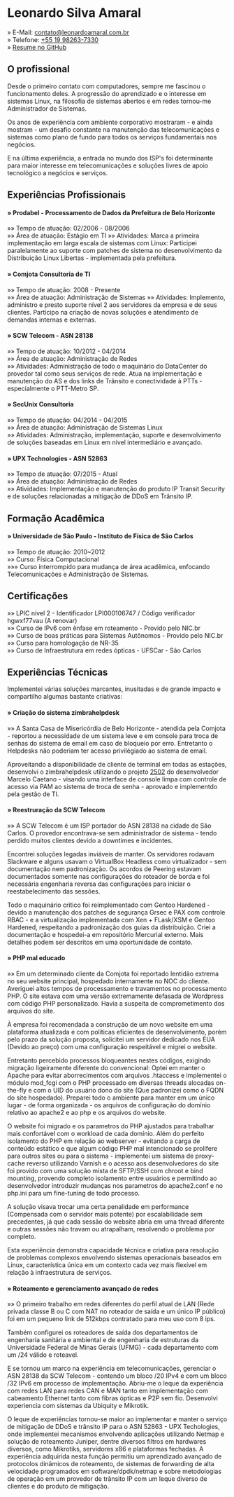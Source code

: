 Leonardo Silva Amaral
================================================================================

&raquo;		E-Mail: <contato@leonardoamaral.com.br>  
&raquo;		Telefone: [+55 19 98263-7330](tel:+5519982637330)  
&raquo;		[Resume no GitHub](https://github.com/leleobhz/resume)  

O profissional
--------------------------------------------------------------------------------

Desde o primeiro contato com computadores, sempre me fascinou o funcionamento deles. A progressão do aprendizado e o interesse em sistemas Linux, na filosofia de sistemas abertos e em redes tornou-me Administrador de Sistemas.

Os anos de experiência com ambiente corporativo mostraram - e ainda mostram - um desafio constante na manutenção das telecomunicações e sistemas como plano de fundo para todos os serviços fundamentais nos negócios.

E na última experiência, a entrada no mundo dos ISP's foi determinante para maior interesse em telecomunicações e soluções livres de apoio tecnológico a negócios e serviços.

Experiências Profissionais
--------------------------------------------------------------------------------

#### &raquo; Prodabel - Processamento de Dados da Prefeitura de Belo Horizonte

&raquo;&raquo; Tempo de atuação: 02/2006 - 08/2006  
&raquo;&raquo; Área de atuação: Estágio em TI
&raquo;&raquo; Atividades: Marca a primeira implementação em larga escala de sistemas com Linux: Participei paralelamente ao suporte com patches de sistema no desenvolvimento da Distribuição Linux Libertas - implementada pela prefeitura.  

#### &raquo; Comjota Consultoria de TI

&raquo;&raquo; Tempo de atuação: 2008 - Presente  
&raquo;&raquo; Área de atuação: Administração de Sistemas
&raquo;&raquo; Atividades: Implemento, administro e presto suporte nível 2 aos servidores da empresa e de seus clientes. Participo na criação de novas soluções e atendimento de demandas internas e externas.  

#### &raquo; SCW Telecom - ASN 28138

&raquo;&raquo; Tempo de atuação: 10/2012 - 04/2014  
&raquo;&raquo; Área de atuação: Administração de Redes  
&raquo;&raquo; Atividades: Administração de todo o maquinário do DataCenter do provedor tal como seus serviços de rede. Atua na implementação e manutenção do AS e dos links de Trânsito e conectividade à PTTs - especialmente o PTT-Metro SP.  

#### &raquo; SecUnix Consultoria
&raquo;&raquo; Tempo de atuação: 04/2014 - 04/2015  
&raquo;&raquo; Área de atuação: Administração de Sistemas Linux  
&raquo;&raquo; Atividades: Administração, implementação, suporte e desenvolvimento de soluções baseadas em Linux em nível intermediário e avançado.

#### &raquo; UPX Technologies - ASN 52863
&raquo;&raquo; Tempo de atuação: 07/2015 - Atual  
&raquo;&raquo; Área de atuação: Administração de Redes  
&raquo;&raquo; Atividades: Implementação e manutenção do produto IP Transit Security e de soluções relacionadas a mitigação de DDoS em Trânsito IP.

Formação Acadêmica
--------------------------------------------------------------------------------

#### &raquo; Universidade de São Paulo - Instituto de Física de São Carlos

&raquo;&raquo; Tempo de atuação: 2010~2012  
&raquo;&raquo; Curso: Física Computacional  
&raquo;&raquo;&raquo; Curso interrompido para mudança de área acadêmica, enfocando Telecomunicações e Administração de Sistemas.  

Certificações
--------------------------------------------------------------------------------

&raquo;&raquo; LPIC nível 2 - Identificador LPI000106747 / Código verificador hgwxf77vau (A renovar)  
&raquo;&raquo; Curso de IPv6 com ênfase em roteamento - Provido pelo NIC.br  
&raquo;&raquo; Curso de boas práticas para Sistemas Autônomos - Provido pelo NIC.br  
&raquo;&raquo; Curso para homologação de NR-35  
&raquo;&raquo; Curso de Infraestrutura em redes ópticas - UFSCar - São Carlos  

Experiências Técnicas
--------------------------------------------------------------------------------

Implementei várias soluções marcantes, inusitadas e de grande impacto e compartilho algumas bastante criativas:

#### &raquo; Criação do sistema zimbrahelpdesk

&raquo;&raquo; A Santa Casa de Misericórdia de Belo Horizonte - atendida pela Comjota - reportou a necessidade de um sistema leve e em console para troca de senhas do sistema de email em caso de bloqueio por erro. Entretanto o Helpdesks não poderiam ter acesso privilégiado ao sistema de email.  

Aproveitando a disponibilidade de cliente de terminal em todas as estações, desenvolvi o zimbrahelpdesk utilizando o projeto [2502](https://github.com/caetanus/resume/blob/master/resume-pt_br.rst#2502) do desenvolvedor Marcelo Caetano - visando uma interface de console limpa com controle de acesso via PAM ao sistema de troca de senha - aprovado e implementdo pela gestão de TI.

#### &raquo; Reestruração da SCW Telecom
&raquo;&raquo; A SCW Telecom é um ISP portador do ASN 28138 na cidade de São Carlos. O provedor encontrava-se sem administrador de sistema - tendo perdido muitos clientes devido a downtimes e incidentes.  

Encontrei soluções legadas inviáveis de manter. Os servidores rodavam Slackware e alguns usavam o VirtualBox Headless como virtualizador - sem documentação nem padronização. Os acordos de Peering estavam documentados somente nas configurações do roteador de borda e foi necessária engenharia reversa das configurações para iniciar o reestabelecimento das sessões. 

Todo o maquinário crítico foi reimplementado com Gentoo Hardened - devido a manutenção dos patches de segurança Grsec e PAX com controle RBAC - e a virtualização implementada com Xen + FLask/XSM e Gentoo Hardened, respeitando a padronização dos guias da distribuição. Criei a documentação e hospedei-a em repositório Mercurial externo. Mais detalhes podem ser descritos em uma oportunidade de contato.

#### &raquo; PHP mal educado
&raquo;&raquo; Em um determinado cliente da Comjota foi reportado lentidão extrema no seu website principal, hospedado internamente no NOC do cliente.  
Averiguei altos tempos de processamento e travamentos no processamento PHP. O site estava com uma versão extremamente defasada de Wordpress com código PHP personalizado. Havia a suspeita de comprometimento dos arquivos do site.

À empresa foi recomendada a construção de um novo website em uma plataforma atualizada e com políticas eficientes de desenvolvimento, porém pelo prazo da solução proposta, solicitei um servidor dedicado nos EUA (Devido ao preço) com uma configuração respeitável e migrei o website. 

Entretanto percebido processos bloqueantes nestes códigos, exigindo migração ligeiramente diferente do convencional: Optei em manter o Apache para evitar aborrecimentos com arquivos .htaccess e implementei o módulo mod\_fcgi com o PHP processado em diversas threads alocadas on-the-fly e com o UID do usuário dono do site (Que padronizei como o FQDN do site hospedado). Preparei todo o ambiente para manter em um único lugar - de forma organizada - os arquivos de configuração do domínio relativo ao apache2 e ao php e os arquivos do website. 

O website foi migrado e os parametros do PHP ajustados para trabalhar mais confortável com o workload de cada domínio. Além do perfeito isolamento do PHP em relação ao webserver - evitando a carga de conteúdo estático e que algum código PHP mal intencionado se prolifere para outros sites ou para o sistema - implementei um sistema de proxy-cache reverso utilizando Varnish e o acesso aos desenvolvedores do site foi provido com uma solução mista de SFTP/SSH com chroot e bind mounting, provendo completo isolamento entre usuários e permitindo ao desenvolvedor introduzir mudanças nos parametros do apache2.conf e no php.ini para um fine-tuning de todo processo.

A solução visava trocar uma certa penalidade em performance (Compensada com o servidor mais potente) por escalabilidade sem precedentes, já que cada sessão do website abria em uma thread diferente e outras sessões não travam ou atrapalham, resolvendo o problema por completo.

Esta experiência demonstra capacidade técnica e criativa para resolução de problemas complexos envolvendo sistemas operacionais baseados em Linux, característica única em um contexto cada vez mais flexível em relação à infraestrutura de serviços.

#### &raquo; Roteamento e gerenciamento avançado de redes
&raquo;&raquo; O primeiro trabalho em redes diferentes do perfil atual de LAN (Rede privada classe B ou C com NAT no roteador de saída e um único IP público) foi em um pequeno link de 512kbps contratado para meu uso com 8 ips.  

Também configurei os roteadores de saída dos departamentos de engenharia sanitária e ambiental e de engenharia de estruturas da Universidade Federal de Minas Gerais (UFMG) - cada departamento com um /24 válido e roteavel. 

E se tornou um marco na experiência em telecomunicações, gerenciar o ASN 28138 da SCW Telecom - contendo um bloco /20 IPv4 e com um bloco /32 IPv6 em processo de implementação. Abriu-me o leque da experiência com redes LAN para redes CAN e MAN tanto em implementação com cabeamento Ethernet tanto com fibras ópticas e P2P sem fio. Desenvolvi experiencia com sistemas da Ubiquity e Mikrotik.

O leque de experiências tornou-se maior ao implementar e manter o serviço de mitigação de DDoS e trânsito IP para o ASN 52863 - UPX Techologies, onde implementei mecanismos envolvendo aplicações utilizando Netmap e solução de roteamento Juniper, dentre diversos filtros em hardwares diversos, como Mikrotiks, servidores x86 e plataformas fechadas. A experiência adquirida nesta função permitiu um aprendizado avançado de protocolos dinâmicos de roteamento, de sistemas de forwarding de alta velocidade programados em software/dpdk/netmap e sobre metodologias de operação em um provedor de trânsito IP com um leque diverso de clientes e do produto de mitigação.

